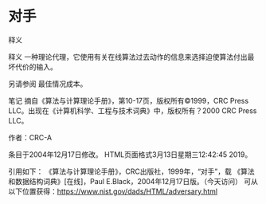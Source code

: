 # 对手


释义



释义
一种理论代理，它使用有关在线算法过去动作的信息来选择迫使算法付出最坏代价的输入。



另请参阅
最佳情况成本。



笔记
摘自《算法与计算理论手册》，第10-17页，版权所有©1999，CRC Press LLC。出现在《计算机科学、工程与技术词典》中，版权所有？2000 CRC Press LLC。


作者：CRC-A







条目于2004年12月17日修改。
HTML页面格式3月13日星期三12:42:45 2019。



引用如下：
《算法与计算理论手册》，CRC出版社，1999年，“对手”，载
《算法和数据结构词典》[在线]，Paul E.Black，2004年12月17日版。（今天访问）
可从以下位置获得：https://www.nist.gov/dads/HTML/adversary.html